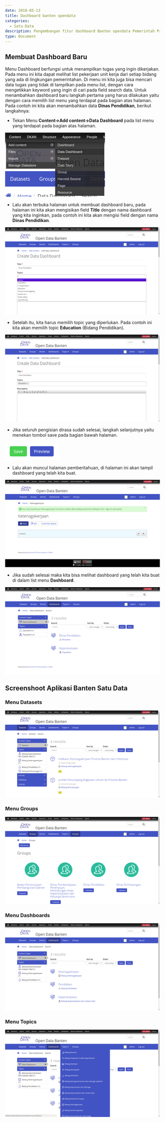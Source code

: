 ```yaml
---
date: 2018-05-13
title: Dashboard banten opendata
categories:
  - Satu-Data
description: Pengembangan fitur dashboard Banten opendata Pemerintah Provinsi Banten
type: Document
---
```


## Membuat Dashboard Baru

Menu Dashboard berfungsi untuk menampilkan tugas yang ingin dikerjakan. Pada menu ini kita dapat melihat list pekerjaan unit kerja dari setiap bidang yang ada di lingkungan pemerintahan. Di menu ini kita juga bisa mencari data tugas yang tidak di tampilkan pada menu list, dengan cara mengetikkan keyword yang ingin di cari pada field search data. Untuk menambahkan dashboard baru langkah pertama yang harus dilakukan yaitu dengan cara memilih list menu yang terdapat pada bagian atas halaman. Pada contoh ini kita akan menambahkan data **Dinas Pendidikan**, berikut langkahnya:

- Tekan Menu **Content->Add content->Data Dashboard** pada list menu yang terdapat pada bagian atas halaman.

 [![List Menu Buat Dashboard Baru](/images/satu-data/banten-satu-data_membuat-dashboard-baru.png)](/images/satu-data/banten-satu-data_membuat-dashboard-baru.png)

- Lalu akan terbuka halaman untuk membuat dashboard baru, pada halaman ini kita akan mengisikan field **Title** dengan nama dashboard yang kita inginkan, pada contoh ini kita akan mengisi field dengan nama **Dinas Pendidikan**.

 [![Mengisi Field TDashboard](/images/satu-data/banten-satu-data_mengisi-field-dashboard.png)](/images/satu-data/banten-satu-data_mengisi-field-dashboard.png)

- Setelah itu, kita harus memilih topic yang diperlukan. Pada contoh ini kita akan memilih topic **Education** (Bidang Pendidikan).

 [![LMemilih Topic](/images/satu-data/banten-satu-data_memilih-topic-lagi.png)](/images/satu-data/banten-satu-data_memilih-topic-lagi.png)

- Jika seluruh pengisian dirasa sudah selesai, langkah selanjutnya yaitu menekan tombol save pada bagian bawah halaman.

 [![Tombol Save 4](/images/satu-data/banten-satu-data_tombol-save-lagi.png)](/images/satu-data/banten-satu-data_tombol-save-lagi.png)

- Lalu akan muncul halaman pemberitahuan, di halaman ini akan tampil dashboard yang telah kita buat.

 [![THalaman Pemberitahuan](/images/satu-data/banten-satu-data_pemberitahuan-halaman.png)](/images/satu-data/banten-satu-data_pemberitahuan-halaman.png)

- Jika sudah selesai maka kita bisa melihat dashboard yang telah kita buat di dalam list menu **Dashboard**.

 [![List TDashboard Yang sudah dibuat](/images/satu-data/banten-satu-data_dash-board-telah-dibuat.png)](/images/satu-data/banten-satu-data_dash-board-telah-dibuat.png)

## Screenshoot Aplikasi Banten Satu Data

### Menu Datasets

[![SS Menu Datasets](/images/satu-data/banten-satu-data_ss-menu-dataset.png)](/images/satu-data/banten-satu-data_ss-menu-dataset.png)

### Menu Groups

[![SS Menu Groups](/images/satu-data/banten-satu-data_ss-menu-group.png)](/images/satu-data/banten-satu-data_ss-menu-group.png)

### Menu Dashboards

[![SS Menu Dasboards](/images/satu-data/banten-satu-data_ss-menu-dashboard.png)](/images/satu-data/banten-satu-data_ss-menu-dashboard.png)

### Menu Topics

[![SS Menu Topics](/images/satu-data/banten-satu-data_ss-menu-topics.png)](/images/satu-data/banten-satu-data_ss-menu-topics.png)
